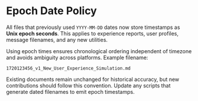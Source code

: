 # Epoch Date Policy

All files that previously used `YYYY-MM-DD` dates now store timestamps as **Unix epoch seconds**. This applies to experience reports, user profiles, message filenames, and any new utilities.

Using epoch times ensures chronological ordering independent of timezone and avoids ambiguity across platforms. Example filename:

```
1720123456_v1_New_User_Experience_Simulation.md
```

Existing documents remain unchanged for historical accuracy, but new contributions should follow this convention. Update any scripts that generate dated filenames to emit epoch timestamps.
